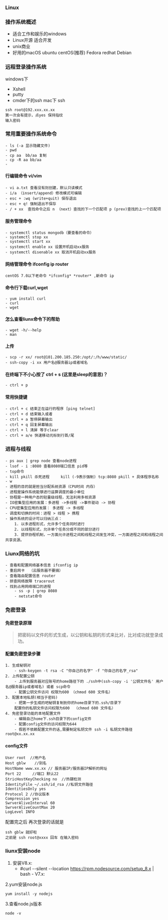 ### Linux

### 操作系统概述
- 适合工作和娱乐的windows
- Linux开源 适合开发
- unix商业
- 好用的macOS
ubuntu centOS(推荐) Fedora redhat Debian

### 远程登录操作系统
windows下
 - Xshell
 - putty
 - cmder下的ssh
mac下 ssh
```
ssh root@192.xxx.xx.xx
第一次会有提示，点yes 保持指纹
输入密码
```

### 常用重要操作系统命令
    - ls (-a 显示隐藏文件)
    - pwd
    - cp aa  bb/aa 复制
    - cp -R aa bb/aa
    - 

#### 行编辑命令 vi/vim
    - vi a.txt 查看没有则创建，默认只读模式
    - i/a （insert/append）修改模式可编辑
    - esc + :wq (write+quit) 保存退出
    - esc + q! 强制退出不保存
    - / + xx  查找命令之后 n （next）查找的下一个匹配项 p (prev)查找的上一个匹配项

#### 服务管理命令
    - systemctl status mongodb（要查看的命令）
    - systemctl stop xx
    - systemctl start xx
    - systemctl enable xx 设置开机启动xx服务
    - systemctl disenable xx 取消开机启动xx服务

#### 网络管理命令 ifconfig ip router
	centOS 7.0以下老命令 *ifconfig* *router* ,新命令 ip

#### 命令行下载curl,wget

	- yum install curl
	- curl
	- wget

#### 怎么查看liunx命令下的帮助
	- wget -h/--help
	- man
#### 上传
    - scp -r xx/ root@101.200.185.250:/opt/:/h/www/static/
    - ssh-copy -i xx 用户名@服务器ip或者域名
#### 在终端下不小心按了 ctrl + s (这里是sleep的意思)？
	- ctrl + p
	
#### 常用快捷键
	- ctrl + c 结束正在运行的程序 [ping telnet]
	- ctrl + d 结束输入或者
	- ctrl + a 暂停屏幕输出
	- ctrl + q 回复屏幕输出
	- ctrl + l 清屏 等于clear
	- ctrl + a/e 快速移动光标到行首/尾
	
### 进程与线程
	- ps aux | grep node 查看node进程
	- lsof - i :8080 查看8080端口信息 pid等
	- top命令
	- kill pkill 杀死进程     kill (-9表示强制) tcp:8080 pkill + 具体程序名称
	- w
	- 进程的目的就是担当分配系统资源（CPU时间 内存）
	- 进程是操作系统能够进行运算调度的最小单位
	- 协程是一种用户态的轻量级线程，无法利用多核资源
	- IO密集型应用的发展：多进程 ->多线程 ->事件驱动 -> 协程
	- CPU密集型应用的发展： 多进程 -> 多线程
	- 调度和切换的时间：进程 > 线程 > 携程 
	- 操作系统的设计可以归纳三点：
		1. 以多进程形式，允许多个任务同时进行
		2. 以线程形式，允许单个任务分成不同的部分进行
		3. 提供协程机制，一方面允许进程之间和线程之间发生冲突，一方面进程之间和线程之间共享资源。

### Liunx网络的坑
	- 查看和配置网络基本信息 ifconfig ip
	- 重启网卡  （云服务器不要搞）
	- 查看路由配置信息 router
	- 排查网络故障 tracerout
	- 找到占用网络端口的进程
		- ss -p | grep 8080
		- netstat命令

### 免密登录
#### 免密登录原理

> 把密码以文件的形式生成，以公钥和私钥的形式来比对，比对成功就登录成功。

#### 配置免密登录步骤
	1. 生成秘钥对
		- ssh-keygen -t rsa -C "你自己的名字" -f "你自己的名字_rsa"
	2. 上传配置公钥
        - 上传到服务器对应账号的home路径下的 ./ssh中(ssh-copy -i '公钥文件名' 用户名@服务器ip或者域名) 或者 scp命令
        - 配置公钥文件访问 权限为600 （chmod 600 文件名）
	3. 配置本地私钥(相当于密码)
        - 把第一步生成的吧秘钥复制到你的home目录下的.ssh/目录下
        配置你的私钥文件访问权限为600  （chmod 600 文件名）
	4. 免密登录功能的本地配置文件
        - 编辑自己home下.ssh目录下的config文件
        - 配置config文件的访问权限为644
        - 假若不依赖配置文件的话,需要制定私钥文件 ssh -i 私钥文件路径 root@xx.xx.xx
	

#### config文件
```
User root  //用户名
Host gblw    //别名
HostName www.xx.xx // 服务器IP/服务器IP解析的网址
Port 22     //端口 默认22
StricHostKeyChecking no  //热键检测
IdentityFile ~/.ssh/id_rsa //私钥文件路径
IdentitiesOnly yes
Protocol 2 //协议版本
Compression yes
SwrverAliveInterval 60
SwrverAliveCountMax 20
LogLevel INFO
```
配置完之后 再次登录的话就是

    ssh gblw 就好啦
    之前是 ssh root@xxxx 回车 在输入密码

### liunx安装node

1. 安装V8.x: 
    - #curl --silent --location https://rpm.nodesource.com/setup_8.x | bash -
V7.x:

2.yum安装node.js

    yum install -y nodejs

3.查看node.js版本

    node -v